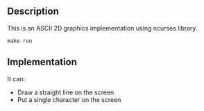 
## Description
This is an ASCII 2D graphics implementation using ncurses library.
```
make run
```

## Implementation
It can:
- Draw a straight line on the screen
- Put a single character on the screen
